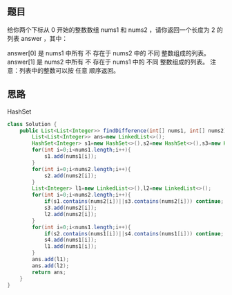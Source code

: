 ## 题目
给你两个下标从 0 开始的整数数组 nums1 和 nums2 ，请你返回一个长度为 2 的列表 answer ，其中：

answer[0] 是 nums1 中所有 不 存在于 nums2 中的 不同 整数组成的列表。
answer[1] 是 nums2 中所有 不 存在于 nums1 中的 不同 整数组成的列表。
注意：列表中的整数可以按 任意 顺序返回。
## 思路
HashSet
```java
class Solution {
    public List<List<Integer>> findDifference(int[] nums1, int[] nums2) {
        List<List<Integer>> ans=new LinkedList<>();
        HashSet<Integer> s1=new HashSet<>(),s2=new HashSet<>(),s3=new HashSet<>(),s4=new HashSet<>();
        for(int i=0;i<nums1.length;i++){
            s1.add(nums1[i]);
        }
        for(int i=0;i<nums2.length;i++){
            s2.add(nums2[i]);
        }
        List<Integer> l1=new LinkedList<>(),l2=new LinkedList<>();
        for(int i=0;i<nums2.length;i++){
            if(s1.contains(nums2[i])||s3.contains(nums2[i])) continue;
            s3.add(nums2[i]);
            l2.add(nums2[i]);
        }
        for(int i=0;i<nums1.length;i++){
            if(s2.contains(nums1[i])||s4.contains(nums1[i])) continue;
            s4.add(nums1[i]);
            l1.add(nums1[i]);
        }
        ans.add(l1);
        ans.add(l2);
        return ans;
    }
}
```

